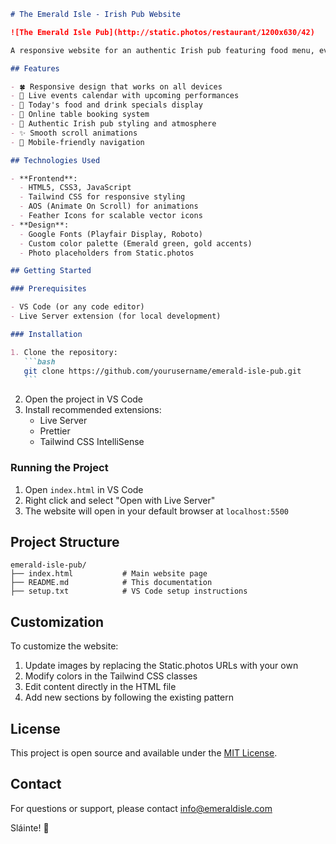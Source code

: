 ````markdown
# The Emerald Isle - Irish Pub Website

![The Emerald Isle Pub](http://static.photos/restaurant/1200x630/42)

A responsive website for an authentic Irish pub featuring food menu, events calendar, booking system and more. Built with modern web technologies for a traditional pub experience.

## Features

- 🍀 Responsive design that works on all devices
- 🎻 Live events calendar with upcoming performances
- 🍺 Today's food and drink specials display
- 📅 Online table booking system
- 🎵 Authentic Irish pub styling and atmosphere
- ✨ Smooth scroll animations
- 📱 Mobile-friendly navigation

## Technologies Used

- **Frontend**:
  - HTML5, CSS3, JavaScript
  - Tailwind CSS for responsive styling
  - AOS (Animate On Scroll) for animations
  - Feather Icons for scalable vector icons
- **Design**:
  - Google Fonts (Playfair Display, Roboto)
  - Custom color palette (Emerald green, gold accents)
  - Photo placeholders from Static.photos

## Getting Started

### Prerequisites

- VS Code (or any code editor)
- Live Server extension (for local development)

### Installation

1. Clone the repository:
   ```bash
   git clone https://github.com/yourusername/emerald-isle-pub.git
   ```
````

2. Open the project in VS Code
3. Install recommended extensions:
   - Live Server
   - Prettier
   - Tailwind CSS IntelliSense

### Running the Project

1. Open `index.html` in VS Code
2. Right click and select "Open with Live Server"
3. The website will open in your default browser at `localhost:5500`

## Project Structure

```
emerald-isle-pub/
├── index.html           # Main website page
├── README.md            # This documentation
├── setup.txt            # VS Code setup instructions
```

## Customization

To customize the website:

1. Update images by replacing the Static.photos URLs with your own
2. Modify colors in the Tailwind CSS classes
3. Edit content directly in the HTML file
4. Add new sections by following the existing pattern

## License

This project is open source and available under the [MIT License](LICENSE).

## Contact

For questions or support, please contact info@emeraldisle.com

Sláinte! 🍻

```

```
